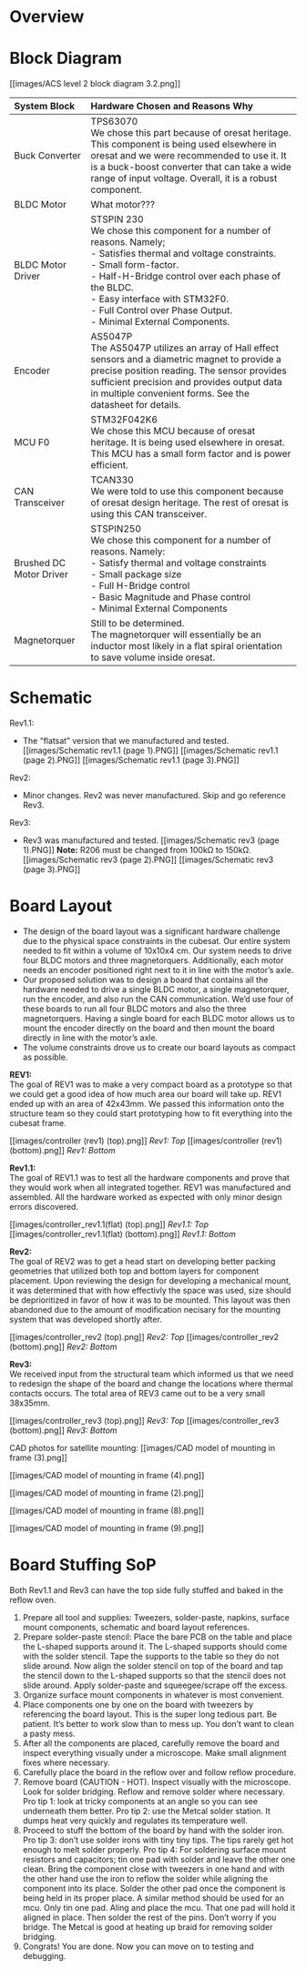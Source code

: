 # Overview
# Block Diagram
[[images/ACS level 2 block diagram 3.2.png]]

| **System Block** | **Hardware Chosen and Reasons Why** |
| :---           | :---                          |
| Buck Converter | TPS63070 <br/>We chose this part because of oresat heritage. This component is being used elsewhere in oresat and we were recommended to use it. It is a buck-boost converter that can take a wide range of input voltage. Overall, it is a robust component. |
| BLDC Motor | What motor??? |
| BLDC Motor Driver | STSPIN 230 <br/>We chose this component for a number of reasons. Namely;  <br/> - Satisfies thermal and voltage constraints. <br/> - Small form-factor. <br/> - Half-H-Bridge control over each phase of the BLDC. <br/> - Easy interface with STM32F0. <br/> - Full Control over Phase Output. <br/> - Minimal External Components. | 
| Encoder | AS5047P <br/>The AS5047P utilizes an array of Hall effect sensors and a diametric magnet to provide a precise position reading. The sensor provides sufficient precision and provides output data in multiple convenient forms. See the datasheet for details. |
| MCU F0 | STM32F042K6 <br/>We chose this MCU because of oresat heritage. It is being used elsewhere in oresat. This MCU has a small form factor and is power efficient. | 
| CAN Transceiver | TCAN330 <br/>We were told to use this component because of oresat design heritage. The rest of oresat is using this CAN transceiver. |
| Brushed DC Motor Driver | STSPIN250 <br/> We chose this component for a number of reasons. Namely: <br/> - Satisfy thermal and voltage constraints <br/> - Small package size <br/> - Full H-Bridge control <br/> - Basic Magnitude and Phase control <br/> - Minimal External Components | 
| Magnetorquer | Still to be determined. <br/> The magnetorquer will essentially be an inductor most likely in a flat spiral orientation to save volume inside oresat. |

# Schematic
Rev1.1:
* The “flatsat” version that we manufactured and tested.
[[images/Schematic rev1.1 (page 1).PNG]]
[[images/Schematic rev1.1 (page 2).PNG]]
[[images/Schematic rev1.1 (page 3).PNG]]

Rev2:
* Minor changes. Rev2 was never manufactured. Skip and go reference Rev3.
 
Rev3:
* Rev3 was manufactured and tested.
[[images/Schematic rev3 (page 1).PNG]]
**Note:** R206 must be changed from 100kΩ to 150kΩ.
[[images/Schematic rev3 (page 2).PNG]]
[[images/Schematic rev3 (page 3).PNG]]

# Board Layout
* The design of the board layout was a significant hardware challenge due to the physical space constraints in the cubesat. Our entire system needed to fit within a volume of 10x10x4 cm. Our system needs to drive four BLDC motors and three magnetorquers. Additionally, each motor needs an encoder positioned right next to it in line with the motor’s axle. 
* Our proposed solution was to design a board that contains all the hardware needed to drive a single BLDC motor, a single magnetorquer, run the encoder, and also run the CAN communication. We’d use four of these boards to run all four BLDC motors and also the three magnetorquers. Having a single board for each BLDC motor allows us to mount the encoder directly on the board and then mount the board directly in line with the motor’s axle.
* The volume constraints drove us to create our board layouts as compact as possible.

**REV1:** <br/>The goal of REV1 was to make a very compact board as a prototype so that we could get a good idea of how much area our board will take up. REV1 ended up with an area of 42x43mm. We passed this information onto the structure team so they could start prototyping how to fit everything into the cubesat frame.

[[images/controller (rev1) (top).png]]
_Rev1: Top_
[[images/controller (rev1) (bottom).png]]
_Rev1: Bottom_

**Rev1.1:** <br/>The goal of REV1.1 was to test all the hardware components and prove that they would work when all integrated together. REV1 was manufactured and assembled. All the hardware worked as expected with only minor design errors discovered.

[[images/controller_rev1.1(flat) (top).png]]
_Rev1.1: Top_
[[images/controller_rev1.1(flat) (bottom).png]]
_Rev1.1: Bottom_

**Rev2:** <br/>The goal of REV2 was to get a head start on developing better packing geometries that utilized both top and bottom layers for component placement. Upon reviewing the design for developing a mechanical mount, it was determined that with how effectivly the space was used, size should be deprioritized in favor of how it was to be mounted. This layout was then abandoned due to the amount of modification necisary for the mounting system that was developed shortly after.

[[images/controller_rev2 (top).png]]
_Rev2: Top_
[[images/controller_rev2 (bottom).png]]
_Rev2: Bottom_

**Rev3:** <br/>We received input from the structural team which informed us that we need to redesign the shape of the board and change the locations where thermal contacts occurs. The total area of REV3 came out to be a very small 38x35mm. 

[[images/controller_rev3 (top).png]]
_Rev3: Top_
[[images/controller_rev3 (bottom).png]]
_Rev3: Bottom_ 

CAD photos for satellite mounting: 
[[images/CAD model of mounting in frame (3).png]]

[[images/CAD model of mounting in frame (4).png]]

[[images/CAD model of mounting in frame (2).png]]

[[images/CAD model of mounting in frame (8).png]]

[[images/CAD model of mounting in frame (9).png]]

# Board Stuffing SoP

Both Rev1.1 and Rev3 can have the top side fully stuffed and baked in the reflow oven.
1. Prepare all tool and supplies: Tweezers, solder-paste, napkins, surface mount components, schematic and board layout references.
2. Prepare solder-paste stencil: Place the bare PCB on the table and place the L-shaped supports around it. The L-shaped supports should come with the solder stencil. Tape the supports to the table so they do not slide around. Now align the solder stencil on top of the board and tap the stencil down to the L-shaped supports so that the stencil does not slide around. Apply solder-paste and squeegee/scrape off the excess.
3. Organize surface mount components in whatever is most convenient.
4. Place components one by one on the board with tweezers by referencing the board layout. This is the super long tedious part. Be patient. It’s better to work slow than to mess up. You don’t want to clean a pasty mess.
5. After all the components are placed, carefully remove the board and inspect everything visually under a microscope. Make small alignment fixes where necessary.
6. Carefully place the board in the reflow over and follow reflow procedure.
7. Remove board (CAUTION - HOT). Inspect visually with the microscope. Look for solder bridging. Reflow and remove solder where necessary. Pro tip 1: look at tricky components at an angle so you can see underneath them better. Pro tip 2: use the Metcal solder station. It dumps heat very quickly and regulates its temperature well.
8. Proceed to stuff the bottom of the board by hand with the solder iron. Pro tip 3: don’t use solder irons with tiny tiny tips. The tips rarely get hot enough to melt solder properly. Pro tip 4: For soldering surface mount resistors and capacitors; tin one pad with solder and leave the other one clean. Bring the component close with tweezers in one hand and with the other hand use the iron to reflow the solder while aligning the component into its place. Solder the other pad once the component is being held in its proper place. A similar method should be used for an mcu. Only tin one pad. Aling and place the mcu. That one pad will hold it aligned in place. Then solder the rest of the pins. Don’t worry if you bridge. The Metcal is good at heating up braid for removing solder bridging.
9. Congrats! You are done. Now you can move on to testing and debugging.

